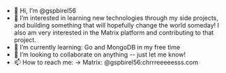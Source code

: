- 👋 Hi, I’m @gspbirel56
- 👀 I’m interested in learning new technologies through my side projects, and building something that will hopefully change the world someday!
  I also am very interested in the Matrix platform and contributing to that project.
- 🌱 I’m currently learning: Go and MongoDB in my free time
- 💞️ I’m looking to collaborate on anything -- just let me know!
- 📫 How to reach me:
  -> Matrix: @gspbirel56:chrrreeeeesss.com

<!---
gspbirel56/gspbirel56 is a ✨ special ✨ repository because its `README.md` (this file) appears on your GitHub profile.
You can click the Preview link to take a look at your changes.
--->
